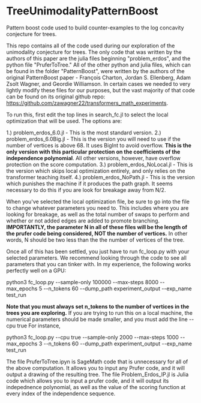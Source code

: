 # TreeUnimodalityPatternBoost
Pattern boost code used to build counter-examples to the log concavity conjecture for trees.

This repo contains all of the code used during our exploration of the unimodality conjecture for trees. The only code that was written by the authors of this paper are the julia files beginning "problem_erdos", and the python file "PruferToTree." All of the other python and julia files, which can be found in the folder "PatternBoost", were written by the authors of the original PatternBoost paper - François Charton, Jordan S. Ellenberg, Adam Zsolt Wagner, and Geordie Williamson. In certain cases we needed to very lightly modify these files for our purposes, but the vast majority of that code can be found on its original github repo: https://github.com/zawagner22/transformers_math_experiments.

To run this, first edit the top lines in search_fc.jl to select the local optimization that will be used. The options are:

1.) problem_erdos_6.0.jl - This is the most standard version.
2.) problem_erdos_6.0Big.jl - This is the version you will need to use if the number of vertices is above 68. It uses BigInt to avoid overflow. **This is the only version with this particular protection on the coefficients of the independence polynomial**. All other versions, however, have overflow protection on the score computation.
3.) problem_erdos_NoLocal.jl - This is the version which skips local optimization entirely, and only relies on the transformer teaching itself.
4.) problem_erdos_NoPath.jl - This is the version which punishes the machine if it produces the path graph. It seems necessary to do this if you are look for breakage away from N/2.

When you've selected the local optimization file, be sure to go into the file to change whatever parameters you need to. This includes where you are looking for breakage, as well as the total number of swaps to perform and whether or not added edges are added to promote branching. **IMPORTANTLY, the parameter N in all of these files will be the length of the prufer code being considered, NOT the number of vertices.** In other words, N should be two less than the the number of vertices of the tree.

Once all of this has been settled, you just have to run fc_loop.py with your selected parameters. We recommend looking through the code to see all parameters that you can tinker with. In my experience, the following works perfectly well on a GPU:

python3 fc_loop.py --sample-only 100000 --max-steps 8000 --max_epochs 5 --n_tokens 60  --dump_path experiment_output --exp_name test_run

**Note that you must always set n_tokens to the number of vertices in the trees you are exploring.** If you are trying to run this on a local machine, the numerical parameters should be made smaller, and you must add the line --cpu true For instance,

python3 fc_loop.py --cpu true --sample-only 2000 --max-steps 1000 --max_epochs 3 --n_tokens 60 --dump_path experiment_output --exp_name test_run

The file PruferToTree.ipyn is SageMath code that is unnecessary for all of the above computation. It allows you to input any Prufer code, and it will output a drawing of the resulting tree. The file Problem_Erdos_IP.jl is Julia code which allows you to input a prufer code, and it will output its indepednence polynomial, as well as the value of the scoring function at every index of the independence sequence.
